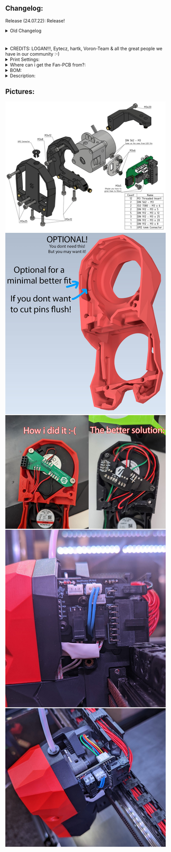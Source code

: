 ## Changelog:
Release (24.07.22): Release!
<details>
  <summary>
    Old Changelog
  </summary>
- Nothing yet.
</details>

#

#

#

<details>
  <summary>
    CREDITS: LOGAN!!!, Eytecz, hartk, Voron-Team & all the great people we have in our community :-)
  </summary>
* Logan: He modified hartk's Fan-PCB to make this Project working at all! Thanks Logan!!!<br>
* Eytecz: <a href="https://github.com/Eytecz/LGX_Lite_Stealthburner_CW2_style_mount">Original SB-Lgxlite</a>, he made the work, i modified it only for the 2-Part PCB!<br>
* hartk: For the beatiful 2-Part PCB :-)<br>
* Voron-Team: Yeah, without you Guys, nothing were possible here :-)<br>
* Community: Feelingwise discord is a Place filled with only nice and always helpful People! A special thanks to all of them, i personally just love everyone there!<br>
</details>

<details>
  <summary>
    Print Settings:
  </summary>
- Default Voron settings, correct orientation, no supports needed!<br>
</details>

<details>
  <summary>
    Where can i get the Fan-PCB from?:
  </summary>
- JlcPCB: All you need is the <a href="./PCB">Gerber File</a><br>
- Discord: Gi7mo!#4618 -> He has them already on Stock! (Germany/EU)<br>
- Note: The mainpcb is default hartk, only the fanpcb changed a bit!<br>
</details>

<details>
  <summary>
    BOM:
  </summary>
- 12x M3 Threaded Insert<br>
- 2x DIN 562 - M3<br>
- 2x ISO 7380 - M3 x 6<br>
- 2x DIN 912 - M3 x 5<br>
- 5x DIN 912 - M3 x 12<br>
- 3x DIN 912 - M3 x 25<br>
- 1x DIN 912 - M3 x 20<br>
- 1x DIN 912 - M3 x 8<br>
- 1x UM2 4mm Connector<br>
</details>

<details>
  <summary>
    Description:
  </summary>
- This is basically Eytecz LGX-Lite mount, modified for the 2-Part PCB and some other Updates<br>
- The Pictures should as always be self-explanatory!<br>
- There are 2 options: CW1 Carriage or CW2 Carriage! I do highly recommend the CW1 Carriage, because on the CW2 the only change are the inserts from the front, because the CW2 extruder needs that. Those inserts will likely fall out after a time! As this is the only change, i highly recommend the CW1 Version!<br>
- PCB_Mount_Offset_0.6mm and PCB_Mount_Default: Try first the default version, if you issue problems try the "Offset Version", it puts the PCB 0,6mm further back if the connector isnt seamless with the front of the Mount.<br>
- Optionally for best compatibility, you can print [Optional]_Stealthburner_Body. It is not needed, but it will make fittings minimally better!<br>
</details>

## Pictures:
![](./Images/BOM.jpg)
![](./Images/Optional.jpg)
![](./Images/3.jpg)
![](./Images/2.jpg)
![](./Images/1.jpg)
